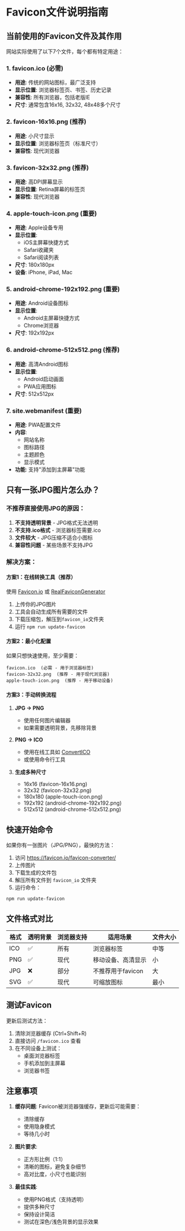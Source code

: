 # Favicon文件说明指南

## 当前使用的Favicon文件及其作用

网站实际使用了以下7个文件，每个都有特定用途：

### 1. **favicon.ico** (必需)
- **用途**: 传统的网站图标，最广泛支持
- **显示位置**: 浏览器标签页、书签、历史记录
- **兼容性**: 所有浏览器，包括老版IE
- **尺寸**: 通常包含16x16, 32x32, 48x48多个尺寸

### 2. **favicon-16x16.png** (推荐)
- **用途**: 小尺寸显示
- **显示位置**: 浏览器标签页（标准尺寸）
- **兼容性**: 现代浏览器

### 3. **favicon-32x32.png** (推荐)
- **用途**: 高DPI屏幕显示
- **显示位置**: Retina屏幕的标签页
- **兼容性**: 现代浏览器

### 4. **apple-touch-icon.png** (重要)
- **用途**: Apple设备专用
- **显示位置**: 
  - iOS主屏幕快捷方式
  - Safari收藏夹
  - Safari阅读列表
- **尺寸**: 180x180px
- **设备**: iPhone, iPad, Mac

### 5. **android-chrome-192x192.png** (重要)
- **用途**: Android设备图标
- **显示位置**: 
  - Android主屏幕快捷方式
  - Chrome浏览器
- **尺寸**: 192x192px

### 6. **android-chrome-512x512.png** (推荐)
- **用途**: 高清Android图标
- **显示位置**: 
  - Android启动画面
  - PWA应用图标
- **尺寸**: 512x512px

### 7. **site.webmanifest** (重要)
- **用途**: PWA配置文件
- **内容**: 
  - 网站名称
  - 图标路径
  - 主题颜色
  - 显示模式
- **功能**: 支持"添加到主屏幕"功能

## 只有一张JPG图片怎么办？

### 不推荐直接使用JPG的原因：
1. **不支持透明背景** - JPG格式无法透明
2. **不支持.ico格式** - 浏览器标签需要.ico
3. **文件较大** - JPG压缩不适合小图标
4. **兼容性问题** - 某些场景不支持JPG

### 解决方案：

#### 方案1：在线转换工具（推荐）
使用 [Favicon.io](https://favicon.io/) 或 [RealFaviconGenerator](https://realfavicongenerator.net/)
1. 上传你的JPG图片
2. 工具会自动生成所有需要的文件
3. 下载压缩包，解压到`favicon_io`文件夹
4. 运行 `npm run update-favicon`

#### 方案2：最小化配置
如果只想快速使用，至少需要：
```
favicon.ico  (必需 - 用于浏览器标签)
favicon-32x32.png  (推荐 - 用于现代浏览器)
apple-touch-icon.png  (推荐 - 用于移动设备)
```

#### 方案3：手动转换流程
1. **JPG → PNG**
   - 使用任何图片编辑器
   - 如果需要透明背景，先移除背景
   
2. **PNG → ICO**
   - 使用在线工具如 [ConvertICO](https://convertico.com/)
   - 或使用命令行工具

3. **生成多种尺寸**
   - 16x16 (favicon-16x16.png)
   - 32x32 (favicon-32x32.png)
   - 180x180 (apple-touch-icon.png)
   - 192x192 (android-chrome-192x192.png)
   - 512x512 (android-chrome-512x512.png)

## 快速开始命令

如果你有一张图片（JPG/PNG），最快的方法：

1. 访问 https://favicon.io/favicon-converter/
2. 上传图片
3. 下载生成的文件包
4. 解压所有文件到 `favicon_io` 文件夹
5. 运行命令：
```bash
npm run update-favicon
```

## 文件格式对比

| 格式 | 透明背景 | 浏览器支持 | 适用场景 | 文件大小 |
|-----|---------|-----------|---------|---------|
| ICO | ✅ | 所有 | 浏览器标签 | 中等 |
| PNG | ✅ | 现代 | 移动设备、高清显示 | 小 |
| JPG | ❌ | 部分 | 不推荐用于favicon | 大 |
| SVG | ✅ | 现代 | 可缩放图标 | 最小 |

## 测试Favicon

更新后测试方法：
1. 清除浏览器缓存 (Ctrl+Shift+R)
2. 直接访问 `/favicon.ico` 查看
3. 在不同设备上测试：
   - 桌面浏览器标签
   - 手机添加到主屏幕
   - 浏览器书签

## 注意事项

1. **缓存问题**: Favicon被浏览器强缓存，更新后可能需要：
   - 清除缓存
   - 使用隐身模式
   - 等待几小时

2. **图片要求**:
   - 正方形比例（1:1）
   - 清晰的图标，避免复杂细节
   - 高对比度，小尺寸也能识别

3. **最佳实践**:
   - 使用PNG格式（支持透明）
   - 提供多种尺寸
   - 保持设计简洁
   - 测试在深色/浅色背景的显示效果
